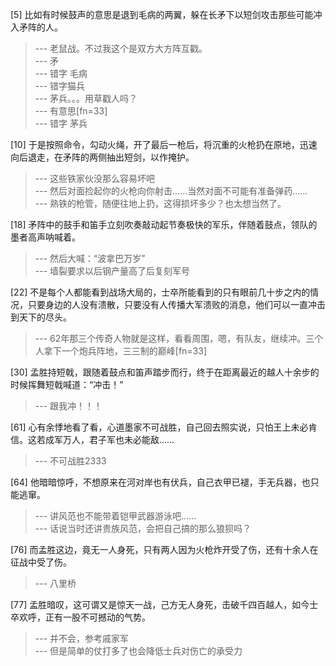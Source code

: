 
[5] 比如有时候鼓声的意思是退到毛病的两翼，躲在长矛下以短剑攻击那些可能冲入矛阵的人。
>--- 老鼠战。不过我这个是双方大方阵互戳。<br>
>--- 矛<br>
>--- 错字  毛病<br>
>--- 错字猫兵<br>
>--- 茅兵。。。用草戳人吗？<br>
>--- 有意思[fn=33]<br>
>--- 错字 茅兵<br>

[10] 于是按照命令，勾动火绳，开了最后一枪后，将沉重的火枪扔在原地，迅速向后退走，在矛阵的两侧抽出短剑，以作掩护。
>--- 这些铁家伙没那么容易坏吧<br>
>--- 然后对面捡起你的火枪向你射击……当然对面不可能有准备弹药……<br>
>--- 熟铁的枪管，随便往地上扔，这得损坏多少？也太想当然了。<br>

[18] 矛阵中的鼓手和笛手立刻吹奏敲动起节奏极快的军乐，伴随着鼓点，领队的墨者高声呐喊着。
>--- 然后大喊：“波拿巴万岁”<br>
>--- 墙裂要求以后钢产量高了后复刻军号<br>

[22] 不是每个人都能看到战场大局的，士卒所能看到的只有眼前几十步之内的情况，只要身边的人没有溃散，只要没有人传播大军溃败的消息，他们可以一直冲击到天下的尽头。
>--- 62年那三个传奇人物就是这样，看看周围，嗯，有队友，继续冲。三个人拿下一个炮兵阵地，三三制的巅峰[fn=33]<br>

[30] 孟胜持短戟，跟随着鼓点和笛声踏步而行，终于在距离最近的越人十余步的时候挥舞短戟喊道：“冲击！”
>--- 跟我冲！！！<br>

[61] 心有余悸地看了看，心道墨家不可战胜，自己回去照实说，只怕王上未必肯信。这若成军万人，君子军也未必能敌……
>--- 不可战胜2333<br>

[64] 他暗暗惊呼，不想原来在河对岸也有伏兵，自己衣甲已褪，手无兵器，也只能逃窜。
>--- 讲风范也不能带着铠甲武器游泳吧……<br>
>--- 话说当时还讲贵族风范，会把自己搞的那么狼狈吗？<br>

[76] 而孟胜这边，竟无一人身死，只有两人因为火枪炸开受了伤，还有十余人在征战中受了伤。
>--- 八里桥<br>

[77] 孟胜暗叹，这可谓又是惊天一战，己方无人身死，击破千四百越人，如今士卒欢呼，正有一股不可撼动的气势。
>--- 并不会，参考戚家军<br>
>--- 但是简单的仗打多了也会降低士兵对伤亡的承受力<br>
